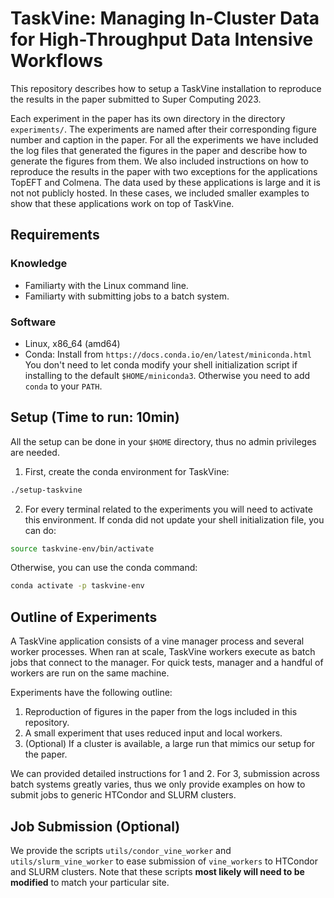 # TaskVine: Managing In-Cluster Data for High-Throughput Data Intensive Workflows

This repository describes how to setup a TaskVine installation to reproduce the
results in the paper submitted to Super Computing 2023.

Each experiment in the paper has its own directory in the directory
`experiments/`. The experiments are named after their corresponding figure
number and caption in the paper. For all the experiments we have included the
log files that generated the figures in the paper and describe how to generate
the figures from them. We also included instructions on how to reproduce the
results in the paper with two exceptions for the applications TopEFT and
Colmena. The data used by these applications is large and it is not not
publicly hosted. In these cases, we included smaller examples to show that
these applications work on top of TaskVine.

## Requirements

### Knowledge

- Familiarty with the Linux command line.
- Familiarty with submitting jobs to a batch system.

### Software

- Linux, x86_64 (amd64)
- Conda:
    Install from `https://docs.conda.io/en/latest/miniconda.html`
    You don't need to let conda modify your shell initialization script if
    installing to the default `$HOME/miniconda3`. Otherwise you need to add
    `conda` to your `PATH`. 

## Setup (Time to run: 10min)

All the setup can be done in your `$HOME` directory, thus no admin privileges
are needed.

1. First, create the conda environment for TaskVine:

```sh
./setup-taskvine
```

2. For every terminal related to the experiments you will need to activate this
   environment. If conda did not update your shell initialization file, you can
   do:

```sh
source taskvine-env/bin/activate
```

Otherwise, you can use the conda command:

```sh
conda activate -p taskvine-env
```


## Outline of Experiments

A TaskVine application consists of a vine manager process and several worker
processes. When ran at scale, TaskVine workers execute as batch jobs that
connect to the manager. For quick tests, manager and a handful of workers are
run on the same machine.

Experiments have the following outline:

1. Reproduction of figures in the paper from the logs included in this repository.
2. A small experiment that uses reduced input and local workers.
3. (Optional) If a cluster is available, a large run that mimics our setup for the paper.

We can provided detailed instructions for 1 and 2. For 3, submission across
batch systems greatly varies, thus we only provide examples on how to submit
jobs to generic HTCondor and SLURM clusters.


## Job Submission (Optional)

We provide the scripts `utils/condor_vine_worker` and `utils/slurm_vine_worker`
to ease submission of `vine_workers` to HTCondor and SLURM clusters. Note that
these scripts **most likely will need to be modified** to match your particular
site.


